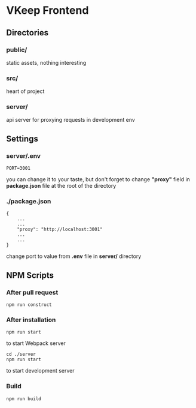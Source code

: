 # VKeep Frontend

## Directories

### public/

static assets, nothing interesting

### src/

heart of project

### server/

api server for proxying requests in development env

## Settings

### server/.env

```
PORT=3001
```

you can change it to your taste, but don't forget to change **"proxy"** field in **package.json** file at the root of the directory

### ./package.json

```
{
    ...
    ...
    "proxy": "http://localhost:3001"
    ...
    ...
}
```

change port to value from **.env** file in **server/** directory

## NPM Scripts

### After pull request

```
npm run construct
```

### After installation

```
npm run start
```

to start Webpack server

```
cd ./server
npm run start
```

to start development server

### Build

```
npm run build
```